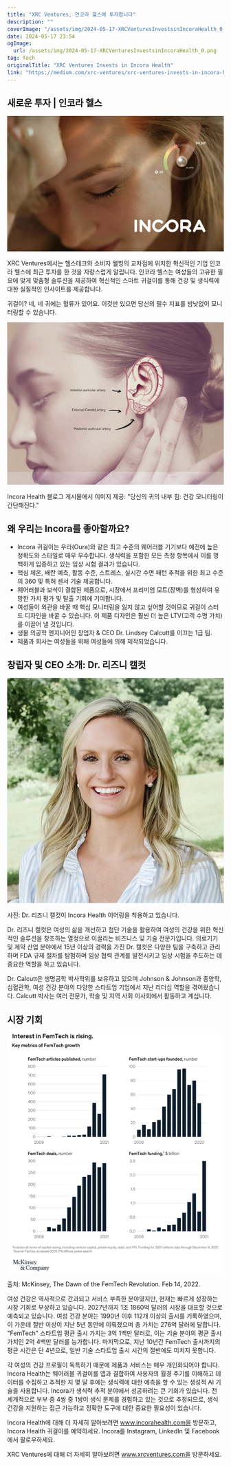 ```yaml
---
title: "XRC Ventures, 인코라 헬스에 투자합니다"
description: ""
coverImage: "/assets/img/2024-05-17-XRCVenturesInvestsinIncoraHealth_0.png"
date: 2024-05-17 23:54
ogImage: 
  url: /assets/img/2024-05-17-XRCVenturesInvestsinIncoraHealth_0.png
tag: Tech
originalTitle: "XRC Ventures Invests in Incora Health"
link: "https://medium.com/xrc-ventures/xrc-ventures-invests-in-incora-health-498982293458"
---
```



## 새로운 투자 | 인코라 헬스

![이미지](/assets/img/2024-05-17-XRCVenturesInvestsinIncoraHealth_0.png)

XRC Ventures에서는 헬스테크와 소비자 웰빙의 교차점에 위치한 혁신적인 기업 인코라 헬스에 최근 투자를 한 것을 자랑스럽게 알립니다. 인코라 헬스는 여성들의 고유한 필요에 맞게 맞춤형 솔루션을 제공하여 혁신적인 스마트 귀걸이를 통해 건강 및 생식력에 대한 실질적인 인사이트를 제공합니다.

귀걸이? 네, 네 귀에는 혈류가 있어요. 이것만 있으면 당신의 필수 지표를 밤낮없이 모니터링할 수 있습니다.

<div class="content-ad"></div>

![2024-05-17-XRCVenturesInvestsinIncoraHealth_1](/assets/img/2024-05-17-XRCVenturesInvestsinIncoraHealth_1.png)  

Incora Health 블로그 게시물에서 이미지 제공: "당신의 귀의 내부 힘: 건강 모니터링이 간단해진다."

## 왜 우리는 Incora를 좋아할까요?

- Incora 귀걸이는 우라(Oura)와 같은 최고 수준의 웨어러블 기기보다 예전에 높은 정확도와 스타일로 매우 우수합니다. 생식력을 포함한 모든 측정 항목에서 이를 명백하게 입증하고 있는 임상 시험 결과가 있습니다.  
- 핵심 체온, 배란 예측, 활동 수준, 스트레스, 실시간 수면 패턴 추적을 위한 최고 수준의 360 및 특허 센서 기술 제공합니다.  
- 웨어러블과 보석이 결합된 제품으로, 시장에서 프리미엄 모트(장벽)를 형성하여 유망한 가치 평가 및 탈출 기회에 기여합니다.  
- 여성들이 외관을 바꿀 때 핵심 모니터링을 잃지 않고 싶어할 것이므로 귀걸이 스터드 디자인을 바꿀 수 있습니다. 이 제품 디자인은 훨씬 더 높은 LTV(고객 수명 가치)를 이끌어 낼 것입니다.  
- 생물 의공학 엔지니어인 창업자 & CEO Dr. Lindsey Calcutt를 이끄는 1급 팀.  
- 제품과 회사는 여성들을 위해 여성들에 의해 제작되었습니다.

<div class="content-ad"></div>

## 창립자 및 CEO 소개: Dr. 리즈니 캘컷

![이미지](/assets/img/2024-05-17-XRCVenturesInvestsinIncoraHealth_2.png)

사진: Dr. 리즈니 캘컷이 Incora Health 이어링을 착용하고 있습니다.

Dr. 리즈니 캘컷은 여성의 삶을 개선하고 첨단 기술을 활용하여 여성의 건강을 위한 혁신적인 솔루션을 창조하는 열정으로 이끌리는 비즈니스 및 기술 전문가입니다. 의료기기 및 제약 산업 분야에서 15년 이상의 경력을 가진 Dr. 캘컷은 다양한 팀을 구축하고 관리하며 FDA 규제 절차를 탐험하며 임상 협력 관계를 발전시키고 임상 시험을 주도하는 데 중요한 역할을 하고 있습니다.

<div class="content-ad"></div>

Dr. Calcutt은 생명공학 박사학위를 보유하고 있으며 Johnson & Johnson과 종양학, 심혈관학, 여성 건강 분야의 다양한 스타트업 기업에서 지난 리더십 역할을 겪어왔습니다. Calcutt 박사는 여러 전문가, 학술 및 지역 사회 이사회에서 활동하고 계십니다.

## 시장 기회

![이미지](/assets/img/2024-05-17-XRCVenturesInvestsinIncoraHealth_3.png)

출처: McKinsey, The Dawn of the FemTech Revolution. Feb 14, 2022.

<div class="content-ad"></div>

여성 건강은 역사적으로 간과되고 서비스 부족한 분야였지만, 현재는 빠르게 성장하는 시장 기회로 부상하고 있습니다. 2027년까지 1조 1860억 달러의 시장을 대표할 것으로 예측되고 있습니다. 여성 건강 분야는 1990년 이후 112개 이상의 출시를 기록하였으며, 이 가운데 절반 이상이 지난 5년 동안에 이뤄졌으며 총 가치는 276억 달러에 달합니다. "FemTech" 스타트업 평균 출시 가치는 3억 1백만 달러로, 이는 기술 분야의 평균 출시 가치인 2억 4백만 달러를 능가합니다. 마지막으로, 지난 10년간 FemTech 출시까지의 평균 시간은 단 4년으로, 일반 기술 스타트업 출시 시간의 절반에도 미치지 못합니다.

각 여성의 건강 프로필이 독특하기 때문에 제품과 서비스는 매우 개인화되어야 합니다. Incora Health는 웨어러블 귀걸이를 앱과 결합하여 사용자의 월경 주기를 이해하고 데이터를 수집하고 추적한 지 몇 달 후에는 생식력에 대한 예측을 할 수 있는 생성적 AI 기술을 사용합니다. Incora가 생식력 추적 분야에서 성공하려는 큰 기회가 있습니다. 전 세계적으로 부부 중 4쌍 중 1쌍이 생식 문제를 경험하고 있는 것으로 추정되므로, 생식 건강을 지원하는 접근 가능하고 정확한 도구에 대한 중요한 필요성이 있습니다.

Incora Health에 대해 더 자세히 알아보려면 www.incorahealth.com을 방문하고, Incora Health 귀걸이를 예약하세요. Incora를 Instagram, LinkedIn 및 Facebook에서 팔로우하세요.

XRC Ventures에 대해 더 자세히 알아보려면 www.xrcventures.com을 방문하세요.